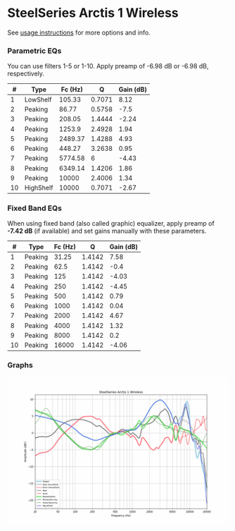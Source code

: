 # SteelSeries Arctis 1 Wireless
See [usage instructions](https://github.com/jaakkopasanen/AutoEq#usage) for more options and info.

### Parametric EQs
You can use filters 1-5 or 1-10. Apply preamp of -6.98 dB or -6.98 dB, respectively.

|   # | Type      |   Fc (Hz) |      Q |   Gain (dB) |
|-----|-----------|-----------|--------|-------------|
|   1 | LowShelf  |    105.33 | 0.7071 |        8.12 |
|   2 | Peaking   |     86.77 | 0.5758 |       -7.5  |
|   3 | Peaking   |    208.05 | 1.4444 |       -2.24 |
|   4 | Peaking   |   1253.9  | 2.4928 |        1.94 |
|   5 | Peaking   |   2489.37 | 1.4288 |        4.93 |
|   6 | Peaking   |    448.27 | 3.2638 |        0.95 |
|   7 | Peaking   |   5774.58 | 6      |       -4.43 |
|   8 | Peaking   |   6349.14 | 1.4206 |        1.86 |
|   9 | Peaking   |  10000    | 2.4006 |        1.34 |
|  10 | HighShelf |  10000    | 0.7071 |       -2.67 |

### Fixed Band EQs
When using fixed band (also called graphic) equalizer, apply preamp of **-7.42 dB** (if available) and set gains manually with these parameters.

|   # | Type    |   Fc (Hz) |      Q |   Gain (dB) |
|-----|---------|-----------|--------|-------------|
|   1 | Peaking |     31.25 | 1.4142 |        7.58 |
|   2 | Peaking |     62.5  | 1.4142 |       -0.4  |
|   3 | Peaking |    125    | 1.4142 |       -4.03 |
|   4 | Peaking |    250    | 1.4142 |       -4.45 |
|   5 | Peaking |    500    | 1.4142 |        0.79 |
|   6 | Peaking |   1000    | 1.4142 |        0.04 |
|   7 | Peaking |   2000    | 1.4142 |        4.67 |
|   8 | Peaking |   4000    | 1.4142 |        1.32 |
|   9 | Peaking |   8000    | 1.4142 |        0.2  |
|  10 | Peaking |  16000    | 1.4142 |       -4.06 |

### Graphs
![](./SteelSeries%20Arctis%201%20Wireless.png)
